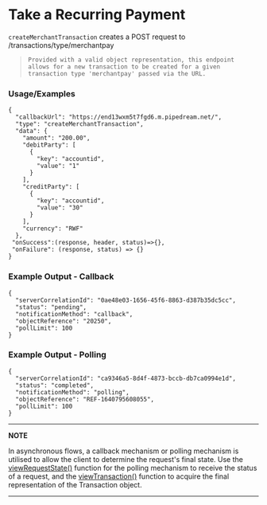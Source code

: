 # Take a Recurring Payment

`createMerchantTransaction` creates a POST request to /transactions/type/merchantpay

> `Provided with a valid object representation, this endpoint allows for a new transaction to be created for a given transaction type 'merchantpay' passed via the URL.`

### Usage/Examples

```
{
  "callbackUrl": "https://end13wxm5t7fgd6.m.pipedream.net/",
  "type": "createMerchantTransaction",
  "data": {
    "amount": "200.00",
    "debitParty": [
      {
        "key": "accountid",
        "value": "1"
      }
    ],
    "creditParty": [
      {
        "key": "accountid",
        "value": "30"
      }
    ],
    "currency": "RWF"
  },
 "onSuccess":(response, header, status)=>{},
 "onFailure": (response, status) => {}
}

```

### Example Output - Callback

```
{
  "serverCorrelationId": "0ae48e03-1656-45f6-8863-d387b35dc5cc",
  "status": "pending",
  "notificationMethod": "callback",
  "objectReference": "20250",
  "pollLimit": 100
}

```

### Example Output - Polling

```
{
  "serverCorrelationId": "ca9346a5-8d4f-4873-bccb-db7ca0994e1d",
  "status": "completed",
  "notificationMethod": "polling",
  "objectReference": "REF-1640795608055",
  "pollLimit": 100
}

```

---

**NOTE**

In asynchronous flows, a callback mechanism or polling mechanism is utilised to allow the client to determine the request's final state. Use the [viewRequestState()](viewRequestState.md) function for the polling mechanism to receive the status of a request, and the [viewTransaction()](viewTransaction.md) function to acquire the final representation of the Transaction object.

---
